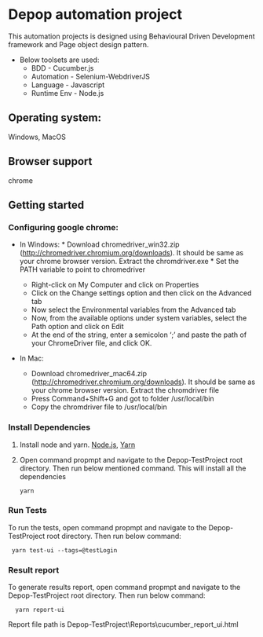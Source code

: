 # ️Depop automation project
 This automation projects is designed using Behavioural Driven Development framework and Page object design pattern. 
 
 * Below toolsets are used:
      * BDD - Cucumber.js
      * Automation - Selenium-WebdriverJS
      * Language - Javascript
      * Runtime Env - Node.js

## Operating system: 
   Windows, MacOS

## Browser support 
   chrome

## Getting started

### Configuring google chrome:
    
  *  In Windows:
    * Download chromedriver_win32.zip (http://chromedriver.chromium.org/downloads). It should be same as your chrome browser version. Extract the chromdriver.exe
    *  Set the PATH variable to point to chromedriver
        - Right-click on My Computer and click on Properties
        - Click on the Change settings option and then click on the Advanced tab
        - Now select the Environmental variables from the Advanced tab
        - Now, from the available options under system variables, select the Path option and click on Edit
        - At the end of the string, enter a semicolon ‘;’ and paste the path of your ChromeDriver file, and click OK.
 
 * In Mac:
   * Download chromedriver_mac64.zip (http://chromedriver.chromium.org/downloads). It should be same as your chrome browser version. Extract the chromdriver file
   * Press Command+Shift+G and got to folder /usr/local/bin
   * Copy the chromdriver file to /usr/local/bin


### Install Dependencies

  1. Install node and yarn. [Node.js](https://nodejs.org/en/download/), [Yarn](https://yarnpkg.com/en/docs/install)

  2. Open command propmpt and navigate to the Depop-TestProject root directory. Then run below mentioned command. This will install all the dependencies
   
         yarn


### Run Tests
  
   To run the tests, open command propmpt and navigate to the Depop-TestProject root directory. Then run below command:
    
     yarn test-ui --tags=@testLogin

### Result report
  
   To generate results report, open command propmpt and navigate to the Depop-TestProject root directory. Then run below command:

      yarn report-ui
   
   Report file path is Depop-TestProject\Reports\cucumber_report_ui.html